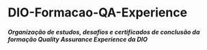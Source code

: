 # DIO-Formacao-QA-Experience
##### Organização de estudos, desafios e certificados de conclusão da formação Quality Assurance Experience da DIO